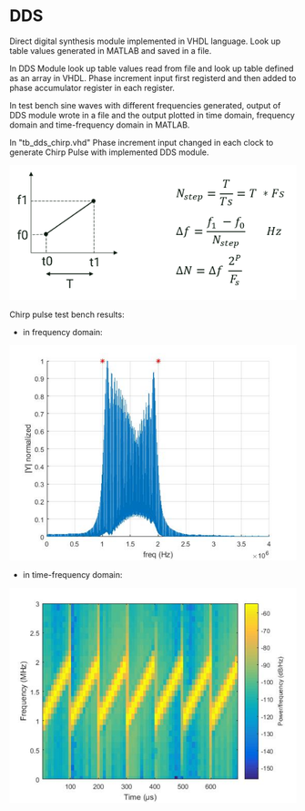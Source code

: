 # DDS
Direct digital synthesis module implemented in VHDL language.
Look up table values generated in MATLAB and saved in a file.

In DDS Module look up table values read from file and look up table defined as an array in VHDL.
Phase increment input first registerd and then added to phase accumulator register in each register.

In test bench sine waves with different frequencies generated, output of DDS module wrote in a file and the output plotted in time domain, frequency domain and time-frequency domain in MATLAB.

In "tb_dds_chirp.vhd" Phase increment input changed in each clock to generate Chirp Pulse with implemented DDS module.

[![delta phase increment](./imgs/generating_Chirp_Pulse_with_DDS.PNG)](https://github.com/sphrk/DDS/blob/main/)

Chirp pulse test bench results:
- in frequency domain:

[![freq domain chirp pulse](./imgs/chirp_freq_domain.jpg)](https://github.com/sphrk/DDS/blob/main/)

- in time-frequency domain:

[![time freq domain chirp pulse](./imgs/chirp_time-freq_domain.jpg)](https://github.com/sphrk/DDS/blob/main/)

